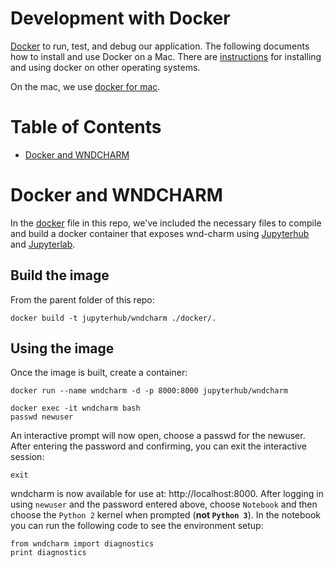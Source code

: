Development with Docker
===
[Docker](https://www.docker.com/) to run, test, and debug our application.
The following documents how to install and use Docker on a Mac. There are
[instructions](https://docs.docker.com/installation) for installing and using
docker on other operating systems.

On the mac, we use [docker for mac](https://docs.docker.com/engine/installation/mac/#/docker-for-mac).

Table of Contents
===
* [Docker and WNDCHARM](#Docker-and-WNDCHARM)

Docker and WNDCHARM
===
In the [docker](./docker) file in this repo, we've included the necessary
files to compile and build a docker container that exposes wnd-charm using
[Jupyterhub](https://github.com/jupyterhub/jupyterhub) and
[Jupyterlab](https://github.com/jupyterlab/jupyterlab).

Build the image
-----
From the parent folder of this repo:
```
docker build -t jupyterhub/wndcharm ./docker/.
```
Using the image
-----
Once the image is built, create a container:
```
docker run --name wndcharm -d -p 8000:8000 jupyterhub/wndcharm

docker exec -it wndcharm bash
passwd newuser
```
An interactive prompt will now open, choose a passwd for the newuser. After entering the password and confirming, you can exit the interactive session:
```
exit
```
wndcharm is now available for use at: http://localhost:8000. After logging in using `newuser` and the password entered above, choose `Notebook` and then choose the `Python 2` kernel when prompted (**not `Python 3`**). In the notebook you can run the following code to see the environment setup:
```
from wndcharm import diagnostics
print diagnostics
```
